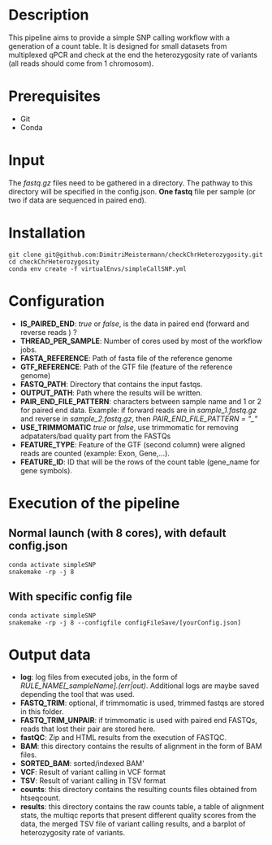 # Description
This pipeline aims to provide a simple SNP calling workflow with a generation of a count table. It is designed for small datasets from multiplexed qPCR and check at the end the heterozygosity rate of variants (all reads should come from 1 chromosom). 

# Prerequisites
- Git
- Conda


# Input
The *fastq.gz* files need to be gathered in a directory. The pathway to this directory will be specified in the config.json. **One fastq** file per sample (or two if data are sequenced in paired end).


# Installation
~~~
git clone git@github.com:DimitriMeistermann/checkChrHeterozygosity.git
cd checkChrHeterozygosity
conda env create -f virtualEnvs/simpleCallSNP.yml
~~~

# Configuration

- **IS_PAIRED_END**: *true* or *false*, is the data in paired end (forward and reverse reads ) ?
- **THREAD_PER_SAMPLE**: Number of cores used by most of the workflow jobs.
- **FASTA_REFERENCE**: Path of fasta file of the  reference genome
- **GTF_REFERENCE**: Path of the GTF file (feature of the reference genome)
- **FASTQ_PATH**: Directory that contains the input fastqs.
- **OUTPUT_PATH**: Path where the results will be written.
- **PAIR_END_FILE_PATTERN**: characters between sample name and 1 or 2 for paired end data. Example: if forward reads are in *sample_1.fastq.gz* and reverse in *sample_2.fastq.gz*, then *PAIR_END_FILE_PATTERN = "_"*
- **USE_TRIMMOMATIC**  *true* or *false*, use trimmomatic for removing adpataters/bad quality part from the FASTQs
- **FEATURE_TYPE**: Feature of the GTF (second column) were aligned reads are counted (example: Exon, Gene,...).
- **FEATURE_ID**: ID that will be the rows of the count table (gene_name for gene symbols).

# Execution of the pipeline
## Normal launch (with 8 cores), with default config.json
~~~
conda activate simpleSNP
snakemake -rp -j 8
~~~

## With specific config file
~~~
conda activate simpleSNP
snakemake -rp -j 8 --configfile configFileSave/[yourConfig.json]
~~~

# Output data
- **log**: log files from executed jobs, in the form of *RULE_NAME[_sampleName].(err|out)*. Additional logs are maybe saved depending the tool that was used.
- **FASTQ_TRIM**: optional, if trimmomatic is used, trimmed fastqs are stored in this folder.
- **FASTQ_TRIM_UNPAIR**: if trimmomatic is used with paired end FASTQs, reads that lost their pair are stored here.
- **fastQC**: Zip and HTML results from the execution of FASTQC.
- **BAM**: this directory contains the results of alignment in the form of BAM files.
- **SORTED_BAM**: sorted/indexed BAM'
- **VCF**: Result of variant calling in VCF format
- **TSV**: Result of variant calling in TSV format
- **counts**: this directory contains the resulting counts files obtained from htseqcount.
- **results**: this directory contains the raw counts table, a table of alignment stats, the multiqc reports that present different quality scores from the data, the merged TSV file of variant calling results, and a barplot of heterozygosity rate of variants.
